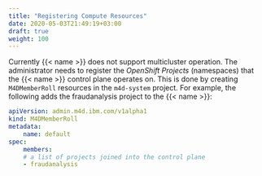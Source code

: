 ```yaml
---
title: "Registering Compute Resources"
date: 2020-05-03T21:49:19+03:00
draft: true
weight: 100
---
```


<!-- Not implemented nor designed yet -->

Currently {{< name >}} does not support multicluster operation. The administrator needs to register the _OpenShift Projects_ (namespaces) that the {{< name >}} control plane operates on. This is done by creating `M4DMemberRoll` resources in the `m4d-system` project. For example, the following adds the fraudanalysis project to the {{< name >}}:

```yaml
apiVersion: admin.m4d.ibm.com/v1alpha1
kind: M4DMemberRoll
metadata:
    name: default
spec:
    members:
    # a list of projects joined into the control plane
    - fraudanalysis
```

